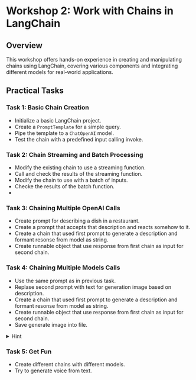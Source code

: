 # Workshop 2: Work with Chains in LangChain

## Overview
This workshop offers hands-on experience in creating and manipulating chains using LangChain, covering various components and integrating different models for real-world applications.

## Practical Tasks

### Task 1: Basic Chain Creation
- Initialize a basic LangChain project.
- Create a `PromptTemplate` for a simple query.
- Pipe the template to a `ChatOpenAI` model.
- Test the chain with a predefined input calling invoke.

### Task 2: Chain Streaming and Batch Processing
- Modify the existing chain to use a streaming function.
- Call and check the results of the streaming function.
- Modify the chain to use with a batch of inputs.
- Checke the results of the batch function.
- 
### Task 3: Chaining Multiple OpenAI Calls
- Create prompt for describing a dish in a restaurant.
- Create a prompt that accepts that description and reacts somehow to it.
- Create a chain that used first prompt to generate a description and formant resonse from model as string.
- Create runnable object that use response from first chain as input for second chain.

### Task 4: Chaining Multiple Models Calls
- Use the same prompt as in previous task.
- Replase second prompt with text for generation image based on description.
- Create a chain that used first prompt to generate a description and formant resonse from model as string.
- Create runnable object that use response from first chain as input for second chain.
- Save generate image into file. 

<details>
  <summary>Hint</summary>
  
 You can use ''stabilityai/stable-diffusion-2'' model for image generation.

</details>

### Task 5: Get Fun
- Create different chains with different models.
- Try to generate voice from text.

